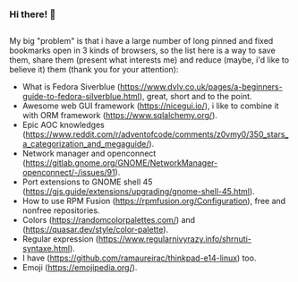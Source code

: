 ### Hi there! 👋<h2></h2>

My big "problem" is that i have a large number of long pinned and fixed bookmarks open in 3 kinds of browsers, so the list here is a way to save them, share them (present what interests me) and reduce (maybe, i'd like to believe it) them (thank you for your attention):
- What is Fedora Siverblue (https://www.dvlv.co.uk/pages/a-beginners-guide-to-fedora-silverblue.html), great, short and to the point.
- Awesome web GUI framework (https://nicegui.io/), i like to combine it with ORM framework (https://www.sqlalchemy.org/).
- Epic AOC knowledges (https://www.reddit.com/r/adventofcode/comments/z0vmy0/350_stars_a_categorization_and_megaguide/).
- Network manager and openconnect (https://gitlab.gnome.org/GNOME/NetworkManager-openconnect/-/issues/91).
- Port extensions to GNOME shell 45 (https://gjs.guide/extensions/upgrading/gnome-shell-45.html).
- How to use RPM Fusion (https://rpmfusion.org/Configuration), free and nonfree repositories.
- Colors (https://randomcolorpalettes.com/) and (https://quasar.dev/style/color-palette).
- Regular expression (https://www.regularnivyrazy.info/shrnuti-syntaxe.html).
- I have (https://github.com/ramaureirac/thinkpad-e14-linux) too.
- Emoji (https://emojipedia.org/).

<!--
**chrosta/chrosta** is a ✨ _special_ ✨ repository because its `README.md` (this file) appears on your GitHub profile.
Here are some ideas to get you started:
- 🔭 I’m currently working on ...
- 🌱 I’m currently learning ...
- 👯 I’m looking to collaborate on ...
- 🤔 I’m looking for help with ...
- 💬 Ask me about ...
- 📫 How to reach me: ...
- 😄 Pronouns: ...
- ⚡ Fun fact: ...
-->
